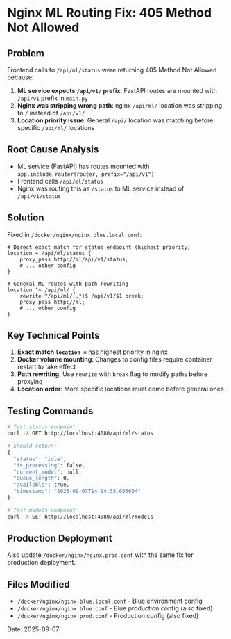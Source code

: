 # Nginx ML Routing Fix: 405 Method Not Allowed

## Problem

Frontend calls to `/api/ml/status` were returning 405 Method Not Allowed because:

1. **ML service expects `/api/v1/` prefix**: FastAPI routes are mounted with `/api/v1` prefix in `main.py`
2. **Nginx was stripping wrong path**: nginx `/api/ml/` location was stripping to `/` instead of `/api/v1/`
3. **Location priority issue**: General `/api/` location was matching before specific `/api/ml/` locations

## Root Cause Analysis

- ML service (FastAPI) has routes mounted with `app.include_router(router, prefix="/api/v1")`
- Frontend calls `/api/ml/status`
- Nginx was routing this as `/status` to ML service instead of `/api/v1/status`

## Solution

Fixed in `/docker/nginx/nginx.blue.local.conf`:

```nginx
# Direct exact match for status endpoint (highest priority)
location = /api/ml/status {
    proxy_pass http://ml/api/v1/status;
    # ... other config
}

# General ML routes with path rewriting
location ^~ /api/ml/ {
    rewrite ^/api/ml/(.*)$ /api/v1/$1 break;
    proxy_pass http://ml;
    # ... other config
}
```

## Key Technical Points

1. **Exact match `location =`** has highest priority in nginx
2. **Docker volume mounting**: Changes to config files require container restart to take effect
3. **Path rewriting**: Use `rewrite` with `break` flag to modify paths before proxying
4. **Location order**: More specific locations must come before general ones

## Testing Commands

```bash
# Test status endpoint
curl -X GET http://localhost:4080/api/ml/status

# Should return:
{
  "status": "idle",
  "is_processing": false,
  "current_model": null,
  "queue_length": 0,
  "available": true,
  "timestamp": "2025-09-07T14:04:33.605604"
}

# Test models endpoint
curl -X GET http://localhost:4080/api/ml/models
```

## Production Deployment

Also update `/docker/nginx/nginx.prod.conf` with the same fix for production deployment.

## Files Modified

- `/docker/nginx/nginx.blue.local.conf` - Blue environment config
- `/docker/nginx/nginx.blue.conf` - Blue production config (also fixed)
- `/docker/nginx/nginx.prod.conf` - Production config (also fixed)

Date: 2025-09-07
